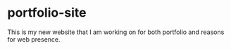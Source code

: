 # portfolio-site
This is my new website that I am working on for both portfolio and reasons for web presence. 
